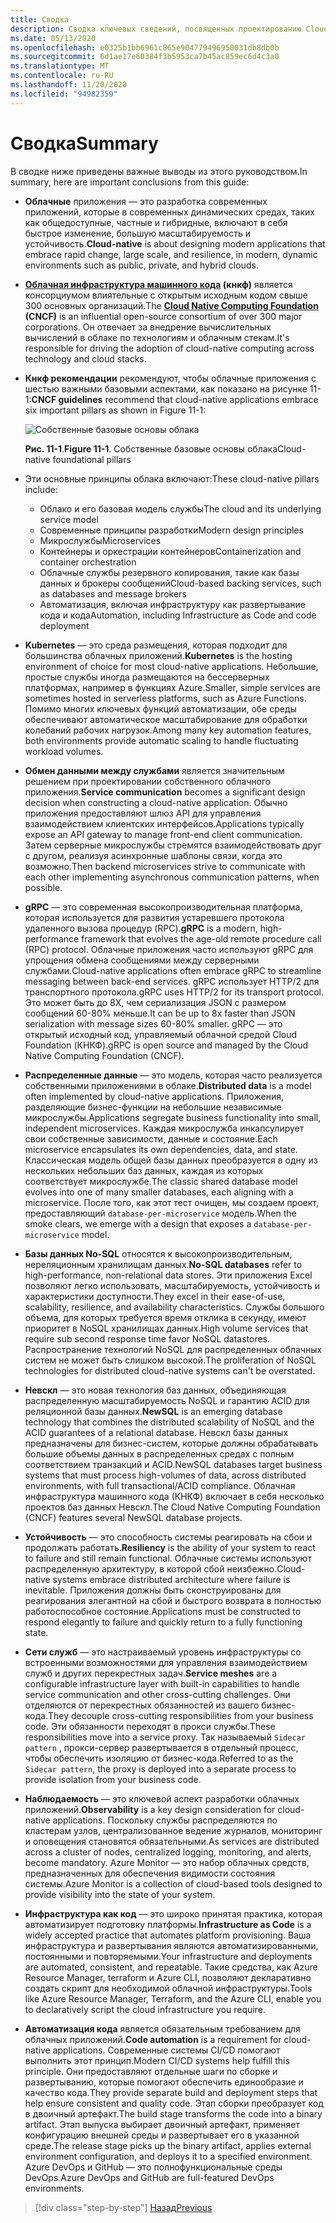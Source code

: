 ```yaml
---
title: Сводка
description: Сводка ключевых сведений, посвященных проектированию Cloud-Native приложений .NET для Azure (руководство и электронная книга).
ms.date: 05/13/2020
ms.openlocfilehash: e0325b1bb6961c865e904779496950031db8db0b
ms.sourcegitcommit: 6d1ae17e60384f3b5953ca7b45ac859ec6d4c3a0
ms.translationtype: MT
ms.contentlocale: ru-RU
ms.lasthandoff: 11/20/2020
ms.locfileid: "94982359"
---
```

# <a name="summary"></a><span data-ttu-id="8b100-103">Сводка</span><span class="sxs-lookup"><span data-stu-id="8b100-103">Summary</span></span>

<span data-ttu-id="8b100-104">В сводке ниже приведены важные выводы из этого руководством.</span><span class="sxs-lookup"><span data-stu-id="8b100-104">In summary, here are important conclusions from this guide:</span></span>

- <span data-ttu-id="8b100-105">**Облачные** приложения — это разработка современных приложений, которые в современных динамических средах, таких как общедоступные, частные и гибридные, включают в себя быстрое изменение, большую масштабируемость и устойчивость.</span><span class="sxs-lookup"><span data-stu-id="8b100-105">**Cloud-native** is about designing modern applications that embrace rapid change, large scale, and resilience, in modern, dynamic environments such as public, private, and hybrid clouds.</span></span>

- <span data-ttu-id="8b100-106">**[Облачная инфраструктура машинного кода](https://www.cncf.io/) (кнкф)** является консорциумом влиятельные с открытым исходным кодом свыше 300 основных организаций.</span><span class="sxs-lookup"><span data-stu-id="8b100-106">The **[Cloud Native Computing Foundation](https://www.cncf.io/) (CNCF)** is an influential open-source consortium of over 300 major corporations.</span></span> <span data-ttu-id="8b100-107">Он отвечает за внедрение вычислительных вычислений в облаке по технологиям и облачным стекам.</span><span class="sxs-lookup"><span data-stu-id="8b100-107">It's responsible for driving the adoption of cloud-native computing across technology and cloud stacks.</span></span>

- <span data-ttu-id="8b100-108">**Кнкф рекомендации** рекомендуют, чтобы облачные приложения с шестью важными базовыми аспектами, как показано на рисунке 11-1:</span><span class="sxs-lookup"><span data-stu-id="8b100-108">**CNCF guidelines** recommend that cloud-native applications embrace six important pillars as shown in Figure 11-1:</span></span>

  ![Собственные базовые основы облака](./media/cloud-native-foundational-pillars.png)

  <span data-ttu-id="8b100-110">**Рис. 11-1**.</span><span class="sxs-lookup"><span data-stu-id="8b100-110">**Figure 11-1**.</span></span> <span data-ttu-id="8b100-111">Собственные базовые основы облака</span><span class="sxs-lookup"><span data-stu-id="8b100-111">Cloud-native foundational pillars</span></span>

- <span data-ttu-id="8b100-112">Эти основные принципы облака включают:</span><span class="sxs-lookup"><span data-stu-id="8b100-112">These cloud-native pillars include:</span></span>
  - <span data-ttu-id="8b100-113">Облако и его базовая модель службы</span><span class="sxs-lookup"><span data-stu-id="8b100-113">The cloud and its underlying service model</span></span>
  - <span data-ttu-id="8b100-114">Современные принципы разработки</span><span class="sxs-lookup"><span data-stu-id="8b100-114">Modern design principles</span></span>
  - <span data-ttu-id="8b100-115">Микрослужбы</span><span class="sxs-lookup"><span data-stu-id="8b100-115">Microservices</span></span>
  - <span data-ttu-id="8b100-116">Контейнеры и оркестрации контейнеров</span><span class="sxs-lookup"><span data-stu-id="8b100-116">Containerization and container orchestration</span></span>
  - <span data-ttu-id="8b100-117">Облачные службы резервного копирования, такие как базы данных и брокеры сообщений</span><span class="sxs-lookup"><span data-stu-id="8b100-117">Cloud-based backing services, such as databases and message brokers</span></span>
  - <span data-ttu-id="8b100-118">Автоматизация, включая инфраструктуру как развертывание кода и кода</span><span class="sxs-lookup"><span data-stu-id="8b100-118">Automation, including Infrastructure as Code and code deployment</span></span>

- <span data-ttu-id="8b100-119">**Kubernetes** — это среда размещения, которая подходит для большинства облачных приложений.</span><span class="sxs-lookup"><span data-stu-id="8b100-119">**Kubernetes** is the hosting environment of choice for most cloud-native applications.</span></span> <span data-ttu-id="8b100-120">Небольшие, простые службы иногда размещаются на бессерверных платформах, например в функциях Azure.</span><span class="sxs-lookup"><span data-stu-id="8b100-120">Smaller, simple services are sometimes hosted in serverless platforms, such as Azure Functions.</span></span> <span data-ttu-id="8b100-121">Помимо многих ключевых функций автоматизации, обе среды обеспечивают автоматическое масштабирование для обработки колебаний рабочих нагрузок.</span><span class="sxs-lookup"><span data-stu-id="8b100-121">Among many key automation features, both environments provide automatic scaling to handle fluctuating workload volumes.</span></span>

- <span data-ttu-id="8b100-122">**Обмен данными между службами** является значительным решением при проектировании собственного облачного приложения.</span><span class="sxs-lookup"><span data-stu-id="8b100-122">**Service communication** becomes a significant design decision when constructing a cloud-native application.</span></span> <span data-ttu-id="8b100-123">Обычно приложения предоставляют шлюз API для управления взаимодействием клиентских интерфейсов.</span><span class="sxs-lookup"><span data-stu-id="8b100-123">Applications typically expose an API gateway to manage front-end client communication.</span></span> <span data-ttu-id="8b100-124">Затем серверные микрослужбы стремятся взаимодействовать друг с другом, реализуя асинхронные шаблоны связи, когда это возможно.</span><span class="sxs-lookup"><span data-stu-id="8b100-124">Then backend microservices strive to communicate with each other implementing asynchronous communication patterns, when possible.</span></span>

- <span data-ttu-id="8b100-125">**gRPC** — это современная высокопроизводительная платформа, которая используется для развития устаревшего протокола удаленного вызова процедур (RPC).</span><span class="sxs-lookup"><span data-stu-id="8b100-125">**gRPC** is a modern, high-performance framework that evolves the age-old remote procedure call (RPC) protocol.</span></span> <span data-ttu-id="8b100-126">Облачные приложения часто используют gRPC для упрощения обмена сообщениями между серверными службами.</span><span class="sxs-lookup"><span data-stu-id="8b100-126">Cloud-native applications often embrace gRPC to streamline messaging between back-end services.</span></span> <span data-ttu-id="8b100-127">gRPC использует HTTP/2 для транспортного протокола.</span><span class="sxs-lookup"><span data-stu-id="8b100-127">gRPC uses HTTP/2 for its transport protocol.</span></span> <span data-ttu-id="8b100-128">Это может быть до 8X, чем сериализация JSON с размером сообщений 60-80% меньше.</span><span class="sxs-lookup"><span data-stu-id="8b100-128">It can be up to 8x faster than JSON serialization with message sizes 60-80% smaller.</span></span> <span data-ttu-id="8b100-129">gRPC — это открытый исходный код, управляемый облачной средой Cloud Foundation (КНКФ).</span><span class="sxs-lookup"><span data-stu-id="8b100-129">gRPC is open source and managed by the Cloud Native Computing Foundation (CNCF).</span></span>

- <span data-ttu-id="8b100-130">**Распределенные данные** — это модель, которая часто реализуется собственными приложениями в облаке.</span><span class="sxs-lookup"><span data-stu-id="8b100-130">**Distributed data** is a model often implemented by cloud-native applications.</span></span> <span data-ttu-id="8b100-131">Приложения, разделяющие бизнес-функции на небольшие независимые микрослужбы.</span><span class="sxs-lookup"><span data-stu-id="8b100-131">Applications segregate business functionality into small, independent microservices.</span></span> <span data-ttu-id="8b100-132">Каждая микрослужба инкапсулирует свои собственные зависимости, данные и состояние.</span><span class="sxs-lookup"><span data-stu-id="8b100-132">Each microservice encapsulates its own dependencies, data, and state.</span></span> <span data-ttu-id="8b100-133">Классическая модель общей базы данных преобразуется в одну из нескольких небольших баз данных, каждая из которых соответствует микрослужбе.</span><span class="sxs-lookup"><span data-stu-id="8b100-133">The classic shared database model evolves into one of many smaller databases, each aligning with a microservice.</span></span> <span data-ttu-id="8b100-134">После того, как этот тест очищен, мы создаем проект, предоставляющий `database-per-microservice` модель.</span><span class="sxs-lookup"><span data-stu-id="8b100-134">When the smoke clears, we emerge with a design that exposes a `database-per-microservice` model.</span></span>

- <span data-ttu-id="8b100-135">**Базы данных No-SQL** относятся к высокопроизводительным, нереляционным хранилищам данных.</span><span class="sxs-lookup"><span data-stu-id="8b100-135">**No-SQL databases** refer to high-performance, non-relational data stores.</span></span> <span data-ttu-id="8b100-136">Эти приложения Excel позволяют легко использовать, масштабируемость, устойчивость и характеристики доступности.</span><span class="sxs-lookup"><span data-stu-id="8b100-136">They excel in their ease-of-use, scalability, resilience, and availability characteristics.</span></span> <span data-ttu-id="8b100-137">Службы большого объема, для которых требуется время отклика в секунду, имеют приоритет в NoSQL хранилищах данных.</span><span class="sxs-lookup"><span data-stu-id="8b100-137">High volume services that require sub second response time favor NoSQL datastores.</span></span> <span data-ttu-id="8b100-138">Распространение технологий NoSQL для распределенных облачных систем не может быть слишком высокой.</span><span class="sxs-lookup"><span data-stu-id="8b100-138">The proliferation of NoSQL technologies for distributed cloud-native systems can't be overstated.</span></span>

- <span data-ttu-id="8b100-139">**Невскл** — это новая технология баз данных, объединяющая распределенную масштабируемость NoSQL и гарантию ACID для реляционной базы данных.</span><span class="sxs-lookup"><span data-stu-id="8b100-139">**NewSQL** is an emerging database technology that combines the distributed scalability of NoSQL and the ACID guarantees of a relational database.</span></span> <span data-ttu-id="8b100-140">Невскл базы данных предназначены для бизнес-систем, которые должны обрабатывать большие объемы данных в распределенных средах с полным соответствием транзакций и ACID.</span><span class="sxs-lookup"><span data-stu-id="8b100-140">NewSQL databases target business systems that must process high-volumes of data, across distributed environments, with full transactional/ACID compliance.</span></span> <span data-ttu-id="8b100-141">Облачная инфраструктура машинного кода (КНКФ) включает в себя несколько проектов баз данных Невскл.</span><span class="sxs-lookup"><span data-stu-id="8b100-141">The Cloud Native Computing Foundation (CNCF) features several NewSQL database projects.</span></span>

- <span data-ttu-id="8b100-142">**Устойчивость** — это способность системы реагировать на сбои и продолжать работать.</span><span class="sxs-lookup"><span data-stu-id="8b100-142">**Resiliency** is the ability of your system to react to failure and still remain functional.</span></span> <span data-ttu-id="8b100-143">Облачные системы используют распределенную архитектуру, в которой сбой неизбежно.</span><span class="sxs-lookup"><span data-stu-id="8b100-143">Cloud-native systems embrace distributed architecture where failure is inevitable.</span></span> <span data-ttu-id="8b100-144">Приложения должны быть сконструированы для реагирования элегантной на сбой и быстрого возврата в полностью работоспособное состояние.</span><span class="sxs-lookup"><span data-stu-id="8b100-144">Applications must be constructed to respond elegantly to failure and quickly return to a fully functioning state.</span></span>

- <span data-ttu-id="8b100-145">**Сети служб** — это настраиваемый уровень инфраструктуры со встроенными возможностями для управления взаимодействием служб и других перекрестных задач.</span><span class="sxs-lookup"><span data-stu-id="8b100-145">**Service meshes** are a configurable infrastructure layer with built-in capabilities to handle service communication and other cross-cutting challenges.</span></span> <span data-ttu-id="8b100-146">Они отделяются от перекрестных обязанностей из вашего бизнес-кода.</span><span class="sxs-lookup"><span data-stu-id="8b100-146">They decouple cross-cutting responsibilities from your business code.</span></span> <span data-ttu-id="8b100-147">Эти обязанности переходят в прокси службы.</span><span class="sxs-lookup"><span data-stu-id="8b100-147">These responsibilities move into a service proxy.</span></span> <span data-ttu-id="8b100-148">Так называемый `Sidecar pattern` , прокси-сервер развертывается в отдельный процесс, чтобы обеспечить изоляцию от бизнес-кода.</span><span class="sxs-lookup"><span data-stu-id="8b100-148">Referred to as the `Sidecar pattern`, the proxy is deployed into a separate process to provide isolation from your business code.</span></span>

- <span data-ttu-id="8b100-149">**Наблюдаемость** — это ключевой аспект разработки облачных приложений.</span><span class="sxs-lookup"><span data-stu-id="8b100-149">**Observability** is a key design consideration for cloud-native applications.</span></span> <span data-ttu-id="8b100-150">Поскольку службы распределяются по кластерам узлов, централизованное ведение журналов, мониторинг и оповещения становятся обязательными.</span><span class="sxs-lookup"><span data-stu-id="8b100-150">As services are distributed across a cluster of nodes, centralized logging, monitoring, and alerts, become mandatory.</span></span> <span data-ttu-id="8b100-151">Azure Monitor — это набор облачных средств, предназначенных для обеспечения видимости состояния системы.</span><span class="sxs-lookup"><span data-stu-id="8b100-151">Azure Monitor is a collection of cloud-based tools designed to provide visibility into the state of your system.</span></span>

- <span data-ttu-id="8b100-152">**Инфраструктура как код** — это широко принятая практика, которая автоматизирует подготовку платформы.</span><span class="sxs-lookup"><span data-stu-id="8b100-152">**Infrastructure as Code** is a widely accepted practice that automates platform provisioning.</span></span> <span data-ttu-id="8b100-153">Ваша инфраструктура и развертывания являются автоматизированными, постоянными и повторяемыми.</span><span class="sxs-lookup"><span data-stu-id="8b100-153">Your infrastructure and deployments are automated, consistent, and repeatable.</span></span> <span data-ttu-id="8b100-154">Такие средства, как Azure Resource Manager, terraform и Azure CLI, позволяют декларативно создать скрипт для необходимой облачной инфраструктуры.</span><span class="sxs-lookup"><span data-stu-id="8b100-154">Tools like Azure Resource Manager, Terraform, and the Azure CLI, enable you to declaratively script the cloud infrastructure you require.</span></span>

- <span data-ttu-id="8b100-155">**Автоматизация кода** является обязательным требованием для облачных приложений.</span><span class="sxs-lookup"><span data-stu-id="8b100-155">**Code automation** is a requirement for cloud-native applications.</span></span> <span data-ttu-id="8b100-156">Современные системы CI/CD помогают выполнить этот принцип.</span><span class="sxs-lookup"><span data-stu-id="8b100-156">Modern CI/CD systems help fulfill this principle.</span></span> <span data-ttu-id="8b100-157">Они предоставляют отдельные шаги по сборке и развертыванию, которые помогают обеспечить единообразие и качество кода.</span><span class="sxs-lookup"><span data-stu-id="8b100-157">They provide separate build and deployment steps that help ensure consistent and quality code.</span></span> <span data-ttu-id="8b100-158">Этап сборки преобразует код в двоичный артефакт.</span><span class="sxs-lookup"><span data-stu-id="8b100-158">The build stage transforms the code into a binary artifact.</span></span> <span data-ttu-id="8b100-159">Этап выпуска выбирает двоичный артефакт, применяет конфигурацию внешней среды и развертывает его в указанной среде.</span><span class="sxs-lookup"><span data-stu-id="8b100-159">The release stage picks up the binary artifact, applies external environment configuration, and deploys it to a specified environment.</span></span> <span data-ttu-id="8b100-160">Azure DevOps и GitHub — это полнофункциональные среды DevOps.</span><span class="sxs-lookup"><span data-stu-id="8b100-160">Azure DevOps and GitHub are full-featured DevOps environments.</span></span>

>[!div class="step-by-step"]
>[<span data-ttu-id="8b100-161">Назад</span><span class="sxs-lookup"><span data-stu-id="8b100-161">Previous</span></span>](application-bundles.md)
